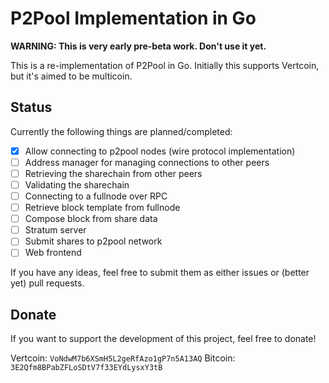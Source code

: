 # P2Pool Implementation in Go

**WARNING: This is very early pre-beta work. Don't use it yet.**

This is a re-implementation of P2Pool in Go. Initially this supports Vertcoin, but it's aimed to be multicoin.

## Status

Currently the following things are planned/completed:

- [X] Allow connecting to p2pool nodes (wire protocol implementation)
- [ ] Address manager for managing connections to other peers
- [ ] Retrieving the sharechain from other peers
- [ ] Validating the sharechain
- [ ] Connecting to a fullnode over RPC
- [ ] Retrieve block template from fullnode
- [ ] Compose block from share data
- [ ] Stratum server
- [ ] Submit shares to p2pool network
- [ ] Web frontend

If you have any ideas, feel free to submit them as either issues or (better yet) pull requests.

## Donate

If you want to support the development of this project, feel free to donate!

Vertcoin: `VoNdwM7b6XSmH5L2geRfAzo1gP7n5A13AQ`
Bitcoin: `3E2Qfm8BPabZFLoSDtV7f33EYdLysxY3tB`
